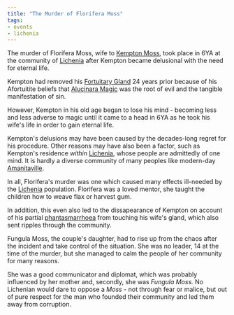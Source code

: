 ```yaml
---
title: "The Murder of Florifera Moss"
tags:
- events
- lichenia
---
```

The murder of Florifera Moss, wife to [Kempton Moss](characters/lichenia/kempton-moss.md), took place in 6YA at the community of [Lichenia](locations/0th-realm/lichenia) after Kempton became delusional with the need for eternal life.

Kempton had removed his [Fortuitary Gland](fauna/biology/fortuitary-gland.md) 24 years prior because of his Afortuitite beliefs that [Alucinara Magic](alucinara/alucinarium.md) was the root of evil and the tangible manifestation of sin.

However, Kempton in his old age began to lose his mind - becoming less and less adverse to magic until it came to a head in 6YA as he took his wife's life in order to gain eternal life.

Kempton's delusions may have been caused by the decades-long regret for his procedure. Other reasons may have also been a factor, such as Kempton's residence *within* [Lichenia](locations/0th-realm/lichenia), whose people are admittedly of one mind. It is hardly a diverse community of many peoples like modern-day [Amanitaville](locations/2nd-realm/central-continent/morelland/Amanitaville.md).

In all, Florifera's murder was one which caused many effects ill-needed by the [Lichenia](locations/0th-realm/lichenia) population. Florifera was a loved mentor, she taught the children how to weave flax or harvest gum.

In addition, this even also led to the dissapearance of Kempton on account of his partial [phantasmarrhoea](illnesses/phantasmarrhoea.md) from touching his wife's gland, which also sent ripples through the community.

Fungula Moss, the couple's daughter, had to rise up from the chaos after the incident and take control of the situation. She was no leader, 14 at the time of the murder, but she managed to calm the people of her community for many reasons.

She was a good communicator and diplomat, which was probably influenced by her mother and, secondly, she was *Fungula Moss.* No Lichenian would dare to oppose a *Moss* - not through fear or malice, but out of pure respect for the man who founded their community and led them away from corruption.